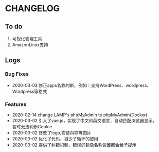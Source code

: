 # CHANGELOG

## To do

1. 可视化管理工具
2. AmazonLinux支持

## Logs

### Bug Fixes

* 2020-03-03  修正apps名称判断，例如：支持WordPress、wordpress、Wordpress等格式

### Features

* 2020-02-14  change LAMP's phpMyAdmin to phpMyAdmin(Docker)
* 2020-03-02  引入了vue.js，实现了中文和英文语言，自动匹配浏览器显示，暂时无法判断Cookie
* 2020-03-02  修改了logo,安装向导等图片
* 2020-03-02  优化了代码，减少了循环的使用
* 2020-03-02  提供了纠错机制，错误的镜像名称设置都会给予提示
